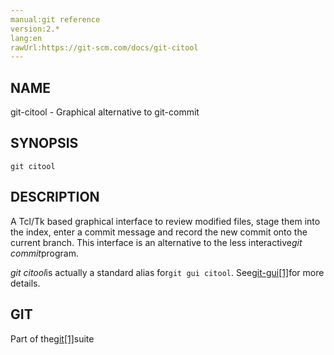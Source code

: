```yaml
---
manual:git reference
version:2.*
lang:en
rawUrl:https://git-scm.com/docs/git-citool
---
```



## [](%5264#_name "")NAME<a name="_name"></a>


git-citool - Graphical alternative to git-commit





## [](%5264#_synopsis "")SYNOPSIS<a name="_synopsis"></a>

```
git citool
```




## [](%5264#_description "")DESCRIPTION<a name="_description"></a>


A Tcl/Tk based graphical interface to review modified files, stage them into the index, enter a commit message and record the new commit onto the current branch. This interface is an alternative to the less interactive<em>git commit</em>program.




<em>git citool</em>is actually a standard alias for`git gui citool`. See[git-gui[1]](%5275  "")for more details.





## [](%5264#_git "")GIT<a name="_git"></a>


Part of the[git[1]](%2248  "")suite





